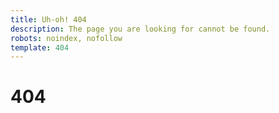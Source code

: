 ```yaml
---
title: Uh-oh! 404
description: The page you are looking for cannot be found.
robots: noindex, nofollow
template: 404
---
```


# 404


